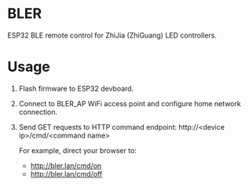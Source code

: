 # BLER
ESP32 BLE remote control for ZhiJia (ZhiGuang) LED controllers.
# Usage
1. Flash firmware  to ESP32 devboard.
3. Connect to BLER_AP WiFi access point and configure home network connection.
4. Send GET requests to HTTP command endpoint: http://\<device ip\>/cmd/\<command name\>
    
    For example, direct your browser to:
    - http://bler.lan/cmd/on
    - http://bler.lan/cmd/off
       
